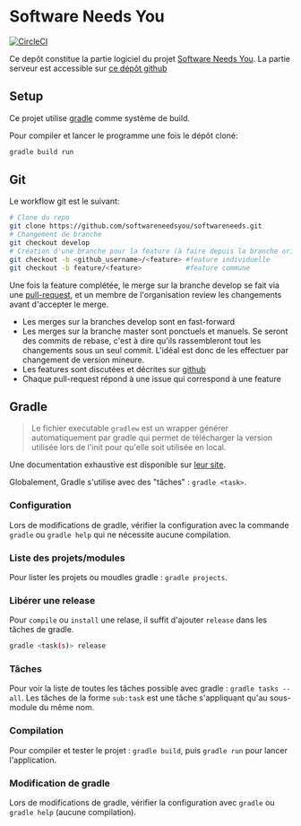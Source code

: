 # Software Needs You
[![CircleCI](https://circleci.com/gh/softwareneedsyou/softwareneedsyou/tree/develop.svg?style=shield)](https://circleci.com/gh/softwareneedsyou/softwareneedsyou/tree/develop)

Ce depôt constitue la partie logiciel du projet [Software Needs You](https://github.com/softwareneedstou).
La partie serveur est accessible sur [ce dépôt github](https://github.com/softwareneedsyou/softwareneedsyou-server)

## Setup
Ce projet utilise [gradle](https://gradle.org/) comme système de build.

Pour compiler et lancer le programme une fois le dépôt cloné:
```bash
gradle build run
```

## Git
Le  workflow git est le suivant:
```bash
# Clone du repo
git clone https://github.com/softwareneedsyou/softwareneeds.git
# Changement de branche
git checkout develop
# Création d'une branche pour la feature (à faire depuis la branche origin/develop)
git checkout -b <github_username>/<feature> #feature individuelle
git checkout -b feature/<feature>           #feature commune
```
Une fois la feature complétée, le merge sur la branche develop se fait via une [pull-request](https://github.com/softwareneedsyou/softwareneedsyou/pulls), et un membre de l'organisation review les changements avant d'accepter le merge.

* Les merges sur la branches develop sont en fast-forward
* Les merges sur la branche master sont ponctuels et manuels. Se seront des commits de rebase, c'est à dire qu'ils rassembleront tout les changements sous un seul commit.
  L'idéal est donc de les effectuer par changement de version mineure.
* Les features sont discutées et décrites sur [github](https://github.com/softwareneedsyou/softwareneedsyou/projects)
* Chaque pull-request répond à une issue qui correspond à une feature 

## Gradle
>Le fichier executable `gradlew` est un wrapper générer automatiquement par gradle qui permet de télécharger la
version utilisée lors de l'init pour qu'elle soit utilisée en local.

Une documentation exhaustive est disponible sur [leur site](https://docs.gradle.org/3.4.1/userguide/userguide.html).

Globalement, Gradle s'utilise avec des "tâches" : `gradle <task>`.

### Configuration
Lors de modifications de gradle, vérifier la configuration avec la commande `gradle` ou `gradle help` qui ne nécessite
aucune compilation.

### Liste des projets/modules
Pour lister les projets ou moudles gradle : ```gradle projects```.

### Libérer une release
Pour ```compile``` ou ```install``` une relase, il suffit d'ajouter ```release``` dans les tâches de gradle.
```bash
gradle <task(s)> release
```

### Tâches
Pour voir la liste de toutes les tâches possible avec gradle : `gradle tasks --all`.
Les tâches de la forme `sub:task` est une tâche s'appliquant qu'au sous-module du même nom.

### Compilation
Pour compiler et tester le projet : `gradle build`, puis `gradle run` pour lancer l'application.

### Modification de gradle
Lors de modifications de gradle, vérifier la configuration avec `gradle` ou `gradle help` (aucune compilation).
